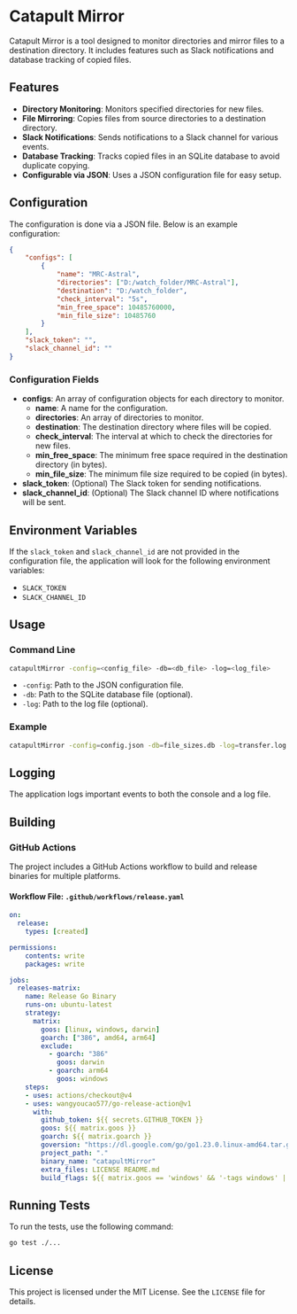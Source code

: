 # Catapult Mirror

Catapult Mirror is a tool designed to monitor directories and mirror files to a destination directory. It includes features such as Slack notifications and database tracking of copied files.

## Features

- **Directory Monitoring**: Monitors specified directories for new files.
- **File Mirroring**: Copies files from source directories to a destination directory.
- **Slack Notifications**: Sends notifications to a Slack channel for various events.
- **Database Tracking**: Tracks copied files in an SQLite database to avoid duplicate copying.
- **Configurable via JSON**: Uses a JSON configuration file for easy setup.

## Configuration

The configuration is done via a JSON file. Below is an example configuration:

```json
{
    "configs": [
        {
            "name": "MRC-Astral",
            "directories": ["D:/watch_folder/MRC-Astral"],
            "destination": "D:/watch_folder",
            "check_interval": "5s",
            "min_free_space": 10485760000,
            "min_file_size": 10485760
        }
    ],
    "slack_token": "",
    "slack_channel_id": ""
}
```

### Configuration Fields

- **configs**: An array of configuration objects for each directory to monitor.
    - **name**: A name for the configuration.
    - **directories**: An array of directories to monitor.
    - **destination**: The destination directory where files will be copied.
    - **check_interval**: The interval at which to check the directories for new files.
    - **min_free_space**: The minimum free space required in the destination directory (in bytes).
    - **min_file_size**: The minimum file size required to be copied (in bytes).
- **slack_token**: (Optional) The Slack token for sending notifications.
- **slack_channel_id**: (Optional) The Slack channel ID where notifications will be sent.

## Environment Variables

If the `slack_token` and `slack_channel_id` are not provided in the configuration file, the application will look for the following environment variables:

- `SLACK_TOKEN`
- `SLACK_CHANNEL_ID`

## Usage

### Command Line

```sh
catapultMirror -config=<config_file> -db=<db_file> -log=<log_file>
```

- `-config`: Path to the JSON configuration file.
- `-db`: Path to the SQLite database file (optional).
- `-log`: Path to the log file (optional).

### Example

```sh
catapultMirror -config=config.json -db=file_sizes.db -log=transfer.log
```

## Logging

The application logs important events to both the console and a log file.

## Building

### GitHub Actions

The project includes a GitHub Actions workflow to build and release binaries for multiple platforms.

#### Workflow File: `.github/workflows/release.yaml`

```yaml
on:
  release:
    types: [created]

permissions:
    contents: write
    packages: write

jobs:
  releases-matrix:
    name: Release Go Binary
    runs-on: ubuntu-latest
    strategy:
      matrix:
        goos: [linux, windows, darwin]
        goarch: ["386", amd64, arm64]
        exclude:
          - goarch: "386"
            goos: darwin
          - goarch: arm64
            goos: windows
    steps:
    - uses: actions/checkout@v4
    - uses: wangyoucao577/go-release-action@v1
      with:
        github_token: ${{ secrets.GITHUB_TOKEN }}
        goos: ${{ matrix.goos }}
        goarch: ${{ matrix.goarch }}
        goversion: "https://dl.google.com/go/go1.23.0.linux-amd64.tar.gz"
        project_path: "."
        binary_name: "catapultMirror"
        extra_files: LICENSE README.md
        build_flags: ${{ matrix.goos == 'windows' && '-tags windows' || '' }}
```

## Running Tests

To run the tests, use the following command:

```sh
go test ./...
```

## License

This project is licensed under the MIT License. See the `LICENSE` file for details.